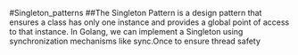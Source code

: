 #Singleton_patterns
##The Singleton Pattern is a design pattern that ensures a class has only one instance and provides a global point of access to that instance. In Golang, we can implement a Singleton using synchronization mechanisms like sync.Once to ensure thread safety